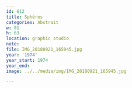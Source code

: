 ```yaml
---
id: 612
title: Sphéres
categories: Abstrait
w: 81
h: 63
location: graphic studio
note:
file: IMG_20180921_165945.jpg
year: '1974'
year_start: 1974
year_end:
image: ../../media/img/IMG_20180921_165945.jpg

---
```

